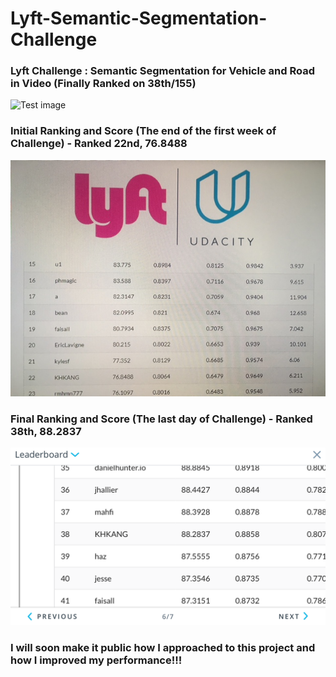 # Lyft-Semantic-Segmentation-Challenge
### Lyft Challenge : Semantic Segmentation for Vehicle and Road in Video (Finally Ranked on 38th/155)
![Test image](https://github.com/KHKANG36/Lyft-Semantic-Segmentation-Challenge/blob/master/data/challenge_result/Main.gif)

### __Initial Ranking and Score (The end of the first week of Challenge) - Ranked 22nd, 76.8488__

![Test image](https://github.com/KHKANG36/Lyft-Semantic-Segmentation-Challenge/blob/master/data/challenge_result/Initial_score.JPG)


### __Final Ranking and Score (The last day of Challenge) - Ranked 38th, 88.2837__

![Test image](https://github.com/KHKANG36/Lyft-Semantic-Segmentation-Challenge/blob/master/data/challenge_result/Final_score.PNG)


### I will soon make it public how I approached to this project and how I improved my performance!!!  
